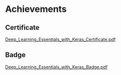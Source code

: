 

# Achievements
## Certificate
[Deep_Learning_Essentials_with_Keras_Certificate.pdf](https://prod-files-secure.s3.us-west-2.amazonaws.com/03e82b26-cccb-4906-bb56-adabcbdc0655/f5cf1405-8a02-49a4-beb6-3d50b033ba6e/Deep_Learning_Essentials_with_Keras_Certificate.pdf?X-Amz-Algorithm=AWS4-HMAC-SHA256&X-Amz-Content-Sha256=UNSIGNED-PAYLOAD&X-Amz-Credential=ASIAZI2LB4666KYEQTXN%2F20250205%2Fus-west-2%2Fs3%2Faws4_request&X-Amz-Date=20250205T151558Z&X-Amz-Expires=3600&X-Amz-Security-Token=IQoJb3JpZ2luX2VjEC8aCXVzLXdlc3QtMiJGMEQCIDbm4r3rwYtrIl0HoxJeDMv5XXzdd2hu%2FeiOEs7lUQ2GAiAL8of%2BfCl54Xo2vUT71%2BZZD3qxaA%2BLj5vj1w54YafTDCr%2FAwhIEAAaDDYzNzQyMzE4MzgwNSIMja8au8VyFSroodBiKtwD%2BJ73DMUL8C6RyRZHfJPWTx1P1lzhcVHCUdRfSAMtG%2Bh%2B9bD1X5A5EZjVKH%2BcIHeH7PRyZbcVswloxsXhcQFBmuMfcsi%2BuP0oM%2B6k3Hvwr7%2B3%2FyFFPsN1yQg9fP0%2BNIabLrh%2F7UVY0eTRmlrXERJ7JbkbaSZcPaMlCk7nALGVsTUy8CfD3d%2FQBoiIXfZrkucrIPV9eKi%2Bv6fTXIa%2Bv8EyEm5El94b%2BtWZEyDxxugVb1ckgaZueSduNESu61Cbec%2FCx%2FTjM%2Fo0bdZvP2sB%2F7MI%2FR1XnDloo810JGEboo3OYPpVduJUl5HFBjk4%2BN8NgRrTjCrY3SLRRoR4%2Fx7DKkURQiWX5to85notjjmHdG1Ucijs7u4ws9u9ZveyowxB0vcJ14U4xjnSSqs1ezqo1fGnZfGVJC5KwwTqXtuqWpJAJRcZHXqxSK9yeXz%2FLd6suqRW58JXvl%2FM%2BqOw7TLkWlMuo1pupfiE5DIngbtDIGtTKGKcI9D7XVrqx2eb%2BYEWsC6d54BCrI1sRh2xbXlyPmdPD0wFxLvIgVILA0YJamN92gSIxvnsOrE1J8xVPUoU016lWtHzssVopIaf2zkjFiywaa2tJQ6HHXJ77LD%2BV48hX6uftcRSgKs5Yvkav4Iwt4COvQY6pgHGgUy1A3J9H8T02n8O7%2FlClHLAWpjRpqhcxadI1VTrrCm%2BLNw3zHDVwSW68D6VTc3Sdewux%2Fqo5keOgOz6vErFxW5O4oFszHYKlzSSA%2BNxns6yRAH2%2FsTj8XiALECxq0BSLiX7HyCF9TbGeFLKC%2BBG%2Bo%2FODu11SmLlyk2xwk2sO7F1sXywFHbyWX4CI5pa5TyznqmxBP2YztRFKE%2BR6LRnXRkBxH9O&X-Amz-Signature=3efbe531c07aacf29d0ce20dfb97d83437fe2daeb905a2ea521691f6ffd0546c&X-Amz-SignedHeaders=host&x-id=GetObject)
## Badge
[Deep_Learning_Essentials_with_Keras_Badge.pdf](https://prod-files-secure.s3.us-west-2.amazonaws.com/03e82b26-cccb-4906-bb56-adabcbdc0655/5c209097-6d96-477f-a031-edc11aa6225f/Deep_Learning_Essentials_with_Keras_Badge.pdf?X-Amz-Algorithm=AWS4-HMAC-SHA256&X-Amz-Content-Sha256=UNSIGNED-PAYLOAD&X-Amz-Credential=ASIAZI2LB4666KYEQTXN%2F20250205%2Fus-west-2%2Fs3%2Faws4_request&X-Amz-Date=20250205T151558Z&X-Amz-Expires=3600&X-Amz-Security-Token=IQoJb3JpZ2luX2VjEC8aCXVzLXdlc3QtMiJGMEQCIDbm4r3rwYtrIl0HoxJeDMv5XXzdd2hu%2FeiOEs7lUQ2GAiAL8of%2BfCl54Xo2vUT71%2BZZD3qxaA%2BLj5vj1w54YafTDCr%2FAwhIEAAaDDYzNzQyMzE4MzgwNSIMja8au8VyFSroodBiKtwD%2BJ73DMUL8C6RyRZHfJPWTx1P1lzhcVHCUdRfSAMtG%2Bh%2B9bD1X5A5EZjVKH%2BcIHeH7PRyZbcVswloxsXhcQFBmuMfcsi%2BuP0oM%2B6k3Hvwr7%2B3%2FyFFPsN1yQg9fP0%2BNIabLrh%2F7UVY0eTRmlrXERJ7JbkbaSZcPaMlCk7nALGVsTUy8CfD3d%2FQBoiIXfZrkucrIPV9eKi%2Bv6fTXIa%2Bv8EyEm5El94b%2BtWZEyDxxugVb1ckgaZueSduNESu61Cbec%2FCx%2FTjM%2Fo0bdZvP2sB%2F7MI%2FR1XnDloo810JGEboo3OYPpVduJUl5HFBjk4%2BN8NgRrTjCrY3SLRRoR4%2Fx7DKkURQiWX5to85notjjmHdG1Ucijs7u4ws9u9ZveyowxB0vcJ14U4xjnSSqs1ezqo1fGnZfGVJC5KwwTqXtuqWpJAJRcZHXqxSK9yeXz%2FLd6suqRW58JXvl%2FM%2BqOw7TLkWlMuo1pupfiE5DIngbtDIGtTKGKcI9D7XVrqx2eb%2BYEWsC6d54BCrI1sRh2xbXlyPmdPD0wFxLvIgVILA0YJamN92gSIxvnsOrE1J8xVPUoU016lWtHzssVopIaf2zkjFiywaa2tJQ6HHXJ77LD%2BV48hX6uftcRSgKs5Yvkav4Iwt4COvQY6pgHGgUy1A3J9H8T02n8O7%2FlClHLAWpjRpqhcxadI1VTrrCm%2BLNw3zHDVwSW68D6VTc3Sdewux%2Fqo5keOgOz6vErFxW5O4oFszHYKlzSSA%2BNxns6yRAH2%2FsTj8XiALECxq0BSLiX7HyCF9TbGeFLKC%2BBG%2Bo%2FODu11SmLlyk2xwk2sO7F1sXywFHbyWX4CI5pa5TyznqmxBP2YztRFKE%2BR6LRnXRkBxH9O&X-Amz-Signature=fe4a2b94ea06db48448e375b47b71f28c2d4633f18f23bb3ac9ec36219d07a6a&X-Amz-SignedHeaders=host&x-id=GetObject)
